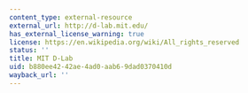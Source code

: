 ```yaml
---
content_type: external-resource
external_url: http://d-lab.mit.edu/
has_external_license_warning: true
license: https://en.wikipedia.org/wiki/All_rights_reserved
status: ''
title: MIT D-Lab
uid: b880ee42-42ae-4ad0-aab6-9dad0370410d
wayback_url: ''
---
```

